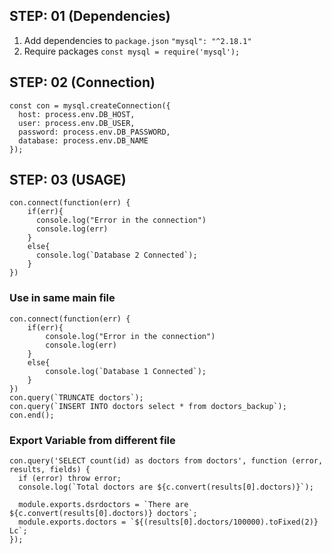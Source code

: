 ## STEP: 01 (Dependencies)
1. Add dependencies to `package.json`
`"mysql": "^2.18.1"`
2. Require packages
`const mysql = require('mysql');`

## STEP: 02 (Connection)
```
const con = mysql.createConnection({
  host: process.env.DB_HOST,
  user: process.env.DB_USER,
  password: process.env.DB_PASSWORD,
  database: process.env.DB_NAME
});
```

## STEP: 03 (USAGE)
```
con.connect(function(err) {
    if(err){
      console.log("Error in the connection")
      console.log(err)
    }
    else{
      console.log(`Database 2 Connected`);
    }
})
```
### Use in same main file
```
con.connect(function(err) {
    if(err){
        console.log("Error in the connection")
        console.log(err)
    }
    else{
        console.log(`Database 1 Connected`);
    }
})
con.query(`TRUNCATE doctors`);
con.query(`INSERT INTO doctors select * from doctors_backup`);
con.end();
```

### Export Variable from different file
```
con.query('SELECT count(id) as doctors from doctors', function (error, results, fields) {
  if (error) throw error;
  console.log(`Total doctors are ${c.convert(results[0].doctors)}`);
  
  module.exports.dsrdoctors = `There are ${c.convert(results[0].doctors)} doctors`;
  module.exports.doctors = `${(results[0].doctors/100000).toFixed(2)} Lc`;
});
```